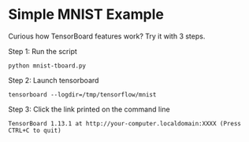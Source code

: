# Simple MNIST Example
Curious how TensorBoard features work? Try it with 3 steps.

Step 1: Run the script
```
python mnist-tboard.py
```

Step 2: Launch tensorboard
```
tensorboard --logdir=/tmp/tensorflow/mnist
```

Step 3: Click the link printed on the command line
```
TensorBoard 1.13.1 at http://your-computer.localdomain:XXXX (Press CTRL+C to quit)
```
